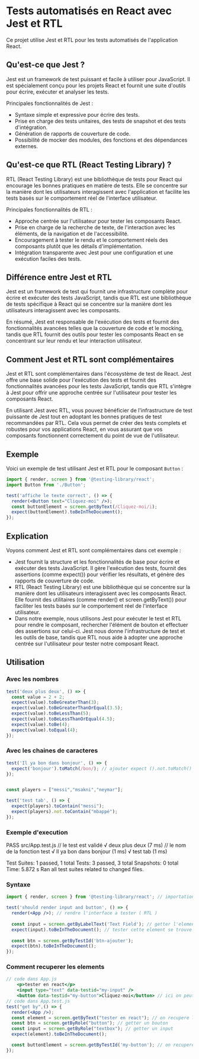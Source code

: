 # Tests automatisés en React avec Jest et RTL

Ce projet utilise Jest et RTL pour les tests automatisés de l'application React.

## Qu'est-ce que Jest ?

Jest est un framework de test puissant et facile à utiliser pour JavaScript. Il est spécialement conçu pour les projets React et fournit une suite d'outils pour écrire, exécuter et analyser les tests.

Principales fonctionnalités de Jest :
- Syntaxe simple et expressive pour écrire des tests.
- Prise en charge des tests unitaires, des tests de snapshot et des tests d'intégration.
- Génération de rapports de couverture de code.
- Possibilité de mocker des modules, des fonctions et des dépendances externes.

## Qu'est-ce que RTL (React Testing Library) ?

RTL (React Testing Library) est une bibliothèque de tests pour React qui encourage les bonnes pratiques en matière de tests. Elle se concentre sur la manière dont les utilisateurs interagissent avec l'application et facilite les tests basés sur le comportement réel de l'interface utilisateur.

Principales fonctionnalités de RTL :
- Approche centrée sur l'utilisateur pour tester les composants React.
- Prise en charge de la recherche de texte, de l'interaction avec les éléments, de la navigation et de l'accessibilité.
- Encouragement à tester le rendu et le comportement réels des composants plutôt que les détails d'implémentation.
- Intégration transparente avec Jest pour une configuration et une exécution faciles des tests.

## Différence entre Jest et RTL

Jest est un framework de test qui fournit une infrastructure complète pour écrire et exécuter des tests JavaScript, tandis que RTL est une bibliothèque de tests spécifique à React qui se concentre sur la manière dont les utilisateurs interagissent avec les composants.

En résumé, Jest est responsable de l'exécution des tests et fournit des fonctionnalités avancées telles que la couverture de code et le mocking, tandis que RTL fournit des outils pour tester les composants React en se concentrant sur leur rendu et leur interaction utilisateur.

## Comment Jest et RTL sont complémentaires

Jest et RTL sont complémentaires dans l'écosystème de test de React. Jest offre une base solide pour l'exécution des tests et fournit des fonctionnalités avancées pour les tests JavaScript, tandis que RTL s'intègre à Jest pour offrir une approche centrée sur l'utilisateur pour tester les composants React.

En utilisant Jest avec RTL, vous pouvez bénéficier de l'infrastructure de test puissante de Jest tout en adoptant les bonnes pratiques de test recommandées par RTL. Cela vous permet de créer des tests complets et robustes pour vos applications React, en vous assurant que vos composants fonctionnent correctement du point de vue de l'utilisateur.


## Exemple 

Voici un exemple de test utilisant Jest et RTL pour le composant `Button` :

```jsx
import { render, screen } from '@testing-library/react';
import Button from './Button';

test('affiche le texte correct', () => {
  render(<Button text="Cliquez-moi" />);
  const buttonElement = screen.getByText(/Cliquez-moi/i);
  expect(buttonElement).toBeInTheDocument();
});

```
## Explication 
Voyons comment Jest et RTL sont complémentaires dans cet exemple :

- Jest fournit la structure et les fonctionnalités de base pour écrire et exécuter des tests JavaScript. Il gère l'exécution des tests, fournit des assertions (comme expect()) pour vérifier les résultats, et génère des rapports de couverture de code.
- RTL (React Testing Library) est une bibliothèque qui se concentre sur la manière dont les utilisateurs interagissent avec les composants React. Elle fournit des utilitaires (comme render() et screen.getByText()) pour faciliter les tests basés sur le comportement réel de l'interface utilisateur.
- Dans notre exemple, nous utilisons Jest pour exécuter le test et RTL pour rendre le composant, rechercher l'élément de bouton et effectuer des assertions sur celui-ci. Jest nous donne l'infrastructure de test et les outils de base, tandis que RTL nous aide à adopter une approche centrée sur l'utilisateur pour tester notre composant React.

## Utilisation 

### Avec les nombres 
```jsx
test('deux plus deux', () => {
  const value = 2 + 2;
  expect(value).toBeGreaterThan(3);
  expect(value).toBeGreaterThanOrEqual(3.5);
  expect(value).toBeLessThan(5);
  expect(value).toBeLessThanOrEqual(4.5);
  expect(value).toBe(4);
  expect(value).toEqual(4);
});
```

### Avec les chaines de caracteres 
```jsx
test('Il ya bon dans bonjour', () => {
  expect('bonjour').toMatch(/bon/); // ajouter expect ().not.toMatch() dans le cas contraire 
});


const players = ["messi","msakni","neymar"];

test('test tab', () => {
  expect(players).toContain("messi");
  expect(players).not.toContain("mbappé");
});
```

### Exemple d'execution 

PASS  src/App.test.js // le test est validé 
  √ deux plus deux (7 ms) // le nom de la fonction test 
  √ Il ya bon dans bonjour (1 ms)
  √ test tab (1 ms)

Test Suites: 1 passed, 1 total
Tests:       3 passed, 3 total
Snapshots:   0 total
Time:        5.872 s
Ran all test suites related to changed files.


### Syntaxe 
```jsx
import { render, screen } from '@testing-library/react'; // importation des render et screen 

test('should render input and button', () => {
  render(<App />); // rendre l'interface a tester ( RTL ) 
  
  const input = screen.getByLabelText('Text Field'); // getter l'element a tester 
  expect(input).toBeInTheDocument(); // tester cette element se trouve dans cette fenetre ou non ! 
  
  const btn = screen.getByTestId('btn-ajouter');
  expect(btn).toBeInTheDocument();
});

```

### Comment recuperer les elements 
```jsx
// code dans App.js
    <p>tester en react</p>
    <input type="text" data-testid="my-input" />
    <button data-testid="my-button">Cliquez-moi</button> // ici on peut mettre un id pour un element. 
// code dans App.test.js
test("get by",() => {
  render(<App />);
  const element = screen.getByText("tester en react"); // on recupere le texte qui se trouve dans la balise <p>
  const btn = screen.getByRole("button"); // getter un bouton
  const input = screen.getByRole("textbox"); // getter un input 
  expect(element).toBeInTheDocument();

  const buttonElement = screen.getByTestId('my-button'); // on recupere l'element by son id 
});
```




